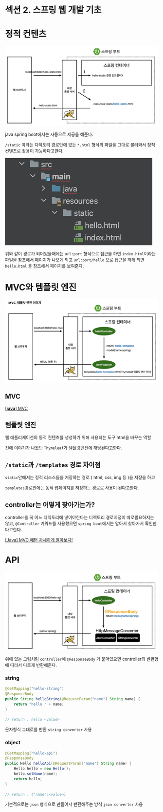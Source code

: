 # 섹션 2. 스프링 웹 개발 기초

# 정적 컨텐츠

![Untitled](../img/junmkang_05.png)

java spring boot에서는 자동으로 제공을 해준다.

`/static` 이라는 디렉토리 경로안에 있는 `*.html` 형식의 파일을 그대로 불러와서 정적 컨텐츠로 활용이 가능하다고한다.

![Untitled](../img/junmkang_06.png)

위와 같이 경로가 되어있을때에는 `url:port` 형식으로 접근을 하면 `index.html`이라는 파일을 참조해서 페이지가 나오게 되고 `url:port/hello` 으로 접근을 하게 되면 `hello.html` 을 참조해서 페이지를 보여준다.

# MVC와 템플릿 엔진

![Untitled](../img/junmkang_07.png)

## MVC

[[**java**] MVC](https://www.notion.so/java-MVC-d7b0d462e5864f5aad9686edd9d1d427?pvs=21) 

## 템플릿 엔진

웹 애플리케이션의 동적 컨텐츠를 생성하기 위해 사용되는 도구
html을 바꾸는 역할

전에 이야기가 나왔던 `Thymeleaf`가 템플릿엔진에 해당된다고한다.

## `/static`과 `/templates` 경로 차이점

`static`안에서는 정적 리소스들을 저장하는 경로 ( html, css, img 등 )을 저장을 하고

`templates`경로안에는 동적 웹페이지를 저장하는 경로로 사용이 된다고한다.

## controller는 어떻게 찾아가는가?

controller를 꼭 어느 디렉토리에 넣어야한다는 디렉토리 경로지정이 따로필요하지는 않고, 
`@Controller` 키워드를 사용했으면 `spring boot`에서는 알아서 찾아가서 확인한다고한다.

[[Java] MVC 패턴 자세하게 알아보자!](https://velog.io/@hwsa1004/Java-MVC-패턴)

# API

![Untitled](../img/junmkang_08.png)

위에 있는 그림처럼 `controller`에 `@ResponseBody` 가 붙어있으면
controller의 반환형에 따라서 다르게 반환해준다.

### string

```java
@GetMapping("hello-string")
@ResponseBody
public String helloString(@RequestParam("name") String name) {
    return "hello " + name;
}

// return : hello <value>
```

문자형식 그대로를 반환 `string converter` 사용

### object

```java
@GetMapping("hello-api")
@ResponseBody
public Hello helloApi(@RequestParam("name") String name) {
    Hello hello = new Hello();
    hello.setName(name);
    return hello;
}

// return : {"name":<value>}
```

기본적으로는 `json` 형식으로 만들어서 반환해주는 방식 `json converter` 사용
